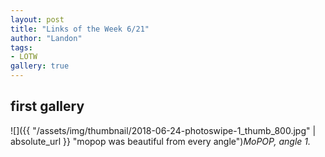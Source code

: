 ```yaml
---
layout: post
title: "Links of the Week 6/21"
author: "Landon"
tags:
- LOTW
gallery: true
---
```


## first gallery

  <div class="gallery">
    <figure name="1" alt="Image description" caption="image 1"></figure>
    <figure name="2" alt="Image description" caption="image 2"></figure>
    <figure name="3" alt="Image description" caption="image 3"></figure>
    <figure name="4" alt="Image description" caption="image 4"></figure>
  </div>


![]({{ "/assets/img/thumbnail/2018-06-24-photoswipe-1_thumb_800.jpg" | absolute_url }} "mopop was beautiful from every angle")_MoPOP, angle 1._